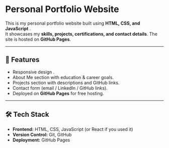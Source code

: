 # Personal Portfolio Website

This is my personal portfolio website built using **HTML, CSS, and JavaScript** .  
It showcases my **skills, projects, certifications, and contact details**. The site is hosted on **GitHub Pages**.

---

## 🚀 Features
- Responsive design .
- About Me section with education & career goals.
- Projects section with descriptions and GitHub links.
- Contact form (email / LinkedIn / GitHub links).
- Deployed on **GitHub Pages** for free hosting.

---

## 🛠️ Tech Stack
- **Frontend:** HTML, CSS, JavaScript (or React if you used it)
- **Version Control:** Git, GitHub
- **Deployment:** GitHub Pages


